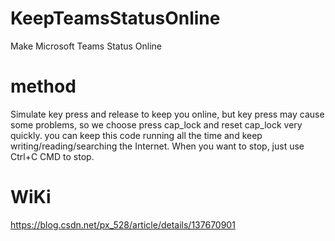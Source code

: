 # KeepTeamsStatusOnline
Make Microsoft Teams Status Online

# method
Simulate key press and release to keep you online,
but key press may cause some problems, so we choose press cap_lock and reset cap_lock very quickly.
you can keep this code running all the time and keep writing/reading/searching the Internet.
When you want to stop, just use Ctrl+C CMD to stop.

# WiKi
https://blog.csdn.net/px_528/article/details/137670901

